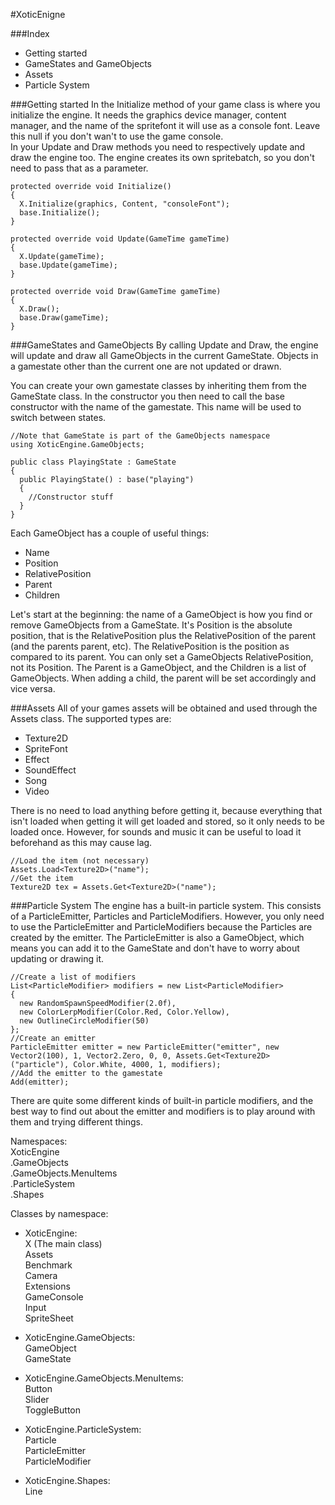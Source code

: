 #XoticEnigne

###Index
- Getting started
- GameStates and GameObjects
- Assets
- Particle System

###Getting started
In the Initialize method of your game class is where you initialize the engine.
It needs the graphics device manager, content manager, and the name of the spritefont it will use as a console font. Leave this null if you don't wan't to use the game console.<br>
In your Update and Draw methods you need to respectively update and draw the engine too. The engine creates its own spritebatch, so you don't need to pass that as a parameter.
```
protected override void Initialize()
{
  X.Initialize(graphics, Content, "consoleFont");
  base.Initialize();
}

protected override void Update(GameTime gameTime)
{
  X.Update(gameTime);
  base.Update(gameTime);
}

protected override void Draw(GameTime gameTime)
{
  X.Draw();
  base.Draw(gameTime);
}
```

###GameStates and GameObjects
By calling Update and Draw, the engine will update and draw all GameObjects in the current GameState. Objects in a gamestate other than the current one are not updated or drawn.

You can create your own gamestate classes by inheriting them from the GameState class. In the constructor you then need to call the base constructor with the name of the gamestate. This name will be used to switch between states.
```
//Note that GameState is part of the GameObjects namespace
using XoticEngine.GameObjects;

public class PlayingState : GameState
{
  public PlayingState() : base("playing")
  {
    //Constructor stuff
  }
}
```

Each GameObject has a couple of useful things:
- Name
- Position
- RelativePosition
- Parent
- Children

Let's start at the beginning: the name of a GameObject is how you find or remove GameObjects from a GameState. It's Position is the absolute position, that is the RelativePosition plus the RelativePosition of the parent (and the parents parent, etc). The RelativePosition is the position as compared to  its parent. You can only set a GameObjects RelativePosition, not its Position. The Parent is a GameObject, and the Children is a list of GameObjects. When adding a child, the parent will be set accordingly and vice versa.

###Assets
All of your games assets will be obtained and used through the Assets class. The supported types are:
- Texture2D
- SpriteFont
- Effect
- SoundEffect
- Song
- Video

There is no need to load anything before getting it, because everything that isn't loaded when getting it will get loaded and stored, so it only needs to be loaded once. However, for sounds and music it can be useful to load it beforehand as this may cause lag.
```
//Load the item (not necessary)
Assets.Load<Texture2D>("name");
//Get the item
Texture2D tex = Assets.Get<Texture2D>("name");
```

###Particle System
The engine has a built-in particle system. This consists of a ParticleEmitter, Particles and ParticleModifiers. However, you only need to use the ParticleEmitter and ParticleModifiers because the Particles are created by the emitter. The ParticleEmitter is also a GameObject, which means you can add it to the GameState and don't have to worry about updating or drawing it.
```
//Create a list of modifiers
List<ParticleModifier> modifiers = new List<ParticleModifier>
{
  new RandomSpawnSpeedModifier(2.0f),
  new ColorLerpModifier(Color.Red, Color.Yellow),
  new OutlineCircleModifier(50)
};
//Create an emitter
ParticleEmitter emitter = new ParticleEmitter("emitter", new Vector2(100), 1, Vector2.Zero, 0, 0, Assets.Get<Texture2D>("particle"), Color.White, 4000, 1, modifiers);
//Add the emitter to the gamestate
Add(emitter);
```
There are quite some different kinds of built-in particle modifiers, and the best way to find out about the emitter and modifiers is to play around with them and trying different things.

Namespaces:<br>
XoticEngine<br>
.GameObjects<br>
.GameObjects.MenuItems<br>
.ParticleSystem<br>
.Shapes


Classes by namespace:  
- XoticEngine:  
X (The main class)  
Assets  
Benchmark  
Camera  
Extensions  
GameConsole  
Input  
SpriteSheet

- XoticEngine.GameObjects:  
GameObject  
GameState

- XoticEngine.GameObjects.MenuItems:  
Button  
Slider  
ToggleButton

- XoticEngine.ParticleSystem:  
Particle  
ParticleEmitter  
ParticleModifier

- XoticEngine.Shapes:  
Line
